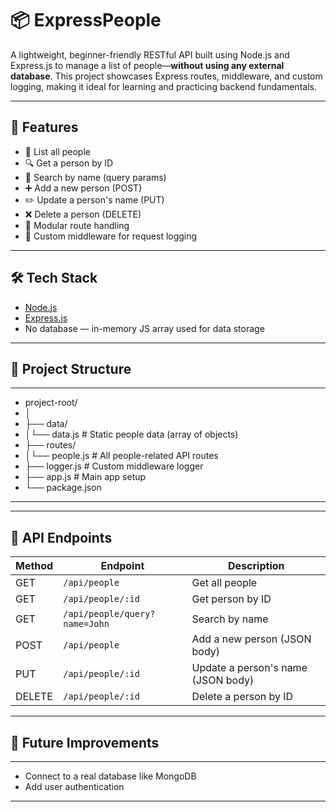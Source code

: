 # 📦 ExpressPeople

A lightweight, beginner-friendly RESTful API built using Node.js and Express.js to manage a list of people—**without using any external database**. This project showcases Express routes, middleware, and custom logging, making it ideal for learning and practicing backend fundamentals.

---

## 🚀 Features

- 📄 List all people
- 🔍 Get a person by ID
- 🔎 Search by name (query params)
- ➕ Add a new person (POST)
- ✏️ Update a person's name (PUT)
- ❌ Delete a person (DELETE)
- 🧱 Modular route handling
- 📝 Custom middleware for request logging

---

## 🛠️ Tech Stack

- [Node.js](https://nodejs.org/)
- [Express.js](https://expressjs.com/)
- No database — in-memory JS array used for data storage

---

## 📁 Project Structure

---

- project-root/
- │
- ├── data/
- │└── data.js # Static people data (array of objects)
- ├── routes/
- │└── people.js # All people-related API routes
- ├── logger.js # Custom middleware logger
- ├── app.js # Main app setup
- └── package.json

---

---

## 📌 API Endpoints

| Method | Endpoint                      | Description                        |
| ------ | ----------------------------- | ---------------------------------- |
| GET    | `/api/people`                 | Get all people                     |
| GET    | `/api/people/:id`             | Get person by ID                   |
| GET    | `/api/people/query?name=John` | Search by name                     |
| POST   | `/api/people`                 | Add a new person (JSON body)       |
| PUT    | `/api/people/:id`             | Update a person's name (JSON body) |
| DELETE | `/api/people/:id`             | Delete a person by ID              |

---

## 🤖 Future Improvements

---

- Connect to a real database like MongoDB
- Add user authentication

---
